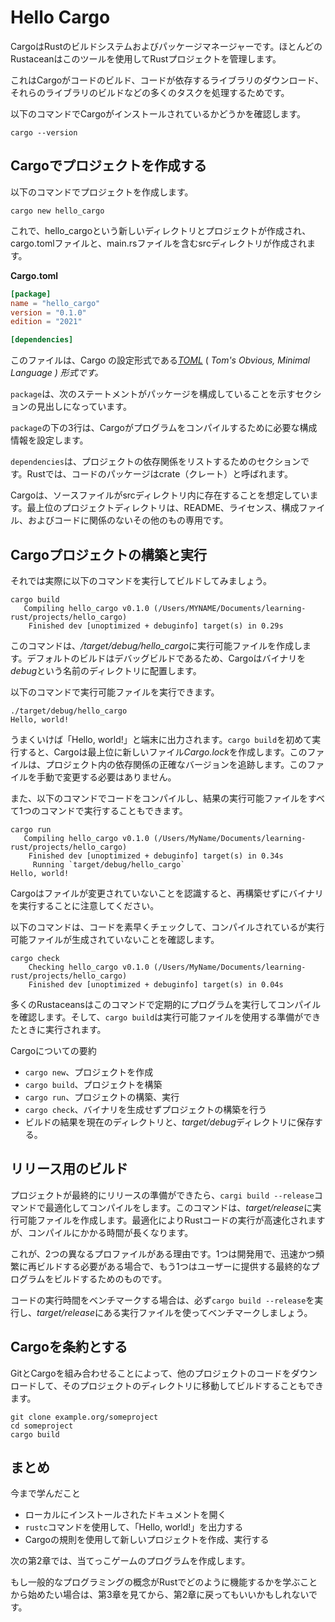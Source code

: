 # Hello Cargo

CargoはRustのビルドシステムおよびパッケージマネージャーです。ほとんどのRustaceanはこのツールを使用してRustプロジェクトを管理します。

これはCargoがコードのビルド、コードが依存するライブラリのダウンロード、それらのライブラリのビルドなどの多くのタスクを処理するためです。

以下のコマンドでCargoがインストールされているかどうかを確認します。

```shell
cargo --version
```

## Cargoでプロジェクトを作成する

以下のコマンドでプロジェクトを作成します。

```shell
cargo new hello_cargo
```

これで、hello_cargoという新しいディレクトリとプロジェクトが作成され、cargo.tomlファイルと、main.rsファイルを含むsrcディレクトリが作成されます。

**Cargo.toml**

```toml
[package]
name = "hello_cargo"
version = "0.1.0"
edition = "2021"

[dependencies]
```

このファイルは、Cargo の設定形式である[*TOML*](https://toml.io) ( *Tom's Obvious, Minimal Language ) 形式です。*

`package`は、次のステートメントがパッケージを構成していることを示すセクションの見出しになっています。

`package`の下の3行は、Cargoがプログラムをコンパイルするために必要な構成情報を設定します。

`dependencies`は、プロジェクトの依存関係をリストするためのセクションです。Rustでは、コードのパッケージはcrate（クレート）と呼ばれます。

Cargoは、ソースファイルがsrcディレクトリ内に存在することを想定しています。最上位のプロジェクトディレクトリは、README、ライセンス、構成ファイル、およびコードに関係のないその他のもの専用です。

## Cargoプロジェクトの構築と実行

それでは実際に以下のコマンドを実行してビルドしてみましょう。

```shell
cargo build
   Compiling hello_cargo v0.1.0 (/Users/MYNAME/Documents/learning-rust/projects/hello_cargo)
    Finished dev [unoptimized + debuginfo] target(s) in 0.29s
```

このコマンドは、*/target/debug/hello_cargo*に実行可能ファイルを作成します。デフォルトのビルドはデバッグビルドであるため、Cargoはバイナリを*debug*という名前のディレクトリに配置します。

以下のコマンドで実行可能ファイルを実行できます。

```shell
./target/debug/hello_cargo
Hello, world!
```

うまくいけば「Hello, world!」と端末に出力されます。`cargo build`を初めて実行すると、Cargoは最上位に新しいファイル*Cargo.lock*を作成します。このファイルは、プロジェクト内の依存関係の正確なバージョンを追跡します。このファイルを手動で変更する必要はありません。

また、以下のコマンドでコードをコンパイルし、結果の実行可能ファイルをすべて1つのコマンドで実行することもできます。

```shell
cargo run
   Compiling hello_cargo v0.1.0 (/Users/MyName/Documents/learning-rust/projects/hello_cargo)
    Finished dev [unoptimized + debuginfo] target(s) in 0.34s
     Running `target/debug/hello_cargo`
Hello, world!
```

Cargoはファイルが変更されていないことを認識すると、再構築せずにバイナリを実行することに注意してください。

以下のコマンドは、コードを素早くチェックして、コンパイルされているが実行可能ファイルが生成されていないことを確認します。

```shell
cargo check
    Checking hello_cargo v0.1.0 (/Users/MyName/Documents/learning-rust/projects/hello_cargo)
    Finished dev [unoptimized + debuginfo] target(s) in 0.04s
```

多くのRustaceansはこのコマンドで定期的にプログラムを実行してコンパイルを確認します。そして、`cargo build`は実行可能ファイルを使用する準備ができたときに実行されます。

Cargoについての要約

- `cargo new`、プロジェクトを作成
- `cargo build`、プロジェクトを構築
- `cargo run`、プロジェクトの構築、実行
- `cargo check`、バイナリを生成せずプロジェクトの構築を行う
- ビルドの結果を現在のディレクトリと、*target/debug*ディレクトリに保存する。

## リリース用のビルド

プロジェクトが最終的にリリースの準備ができたら、`cargi build --release`コマンドで最適化してコンパイルをします。このコマンドは、*target/release*に実行可能ファイルを作成します。最適化によりRustコードの実行が高速化されますが、コンパイルにかかる時間が長くなります。

これが、2つの異なるプロファイルがある理由です。1つは開発用で、迅速かつ頻繁に再ビルドする必要がある場合で、もう1つはユーザーに提供する最終的なプログラムをビルドするためのものです。

コードの実行時間をベンチマークする場合は、必ず`cargo build --release`を実行し、*target/release*にある実行ファイルを使ってベンチマークしましょう。

## Cargoを条約とする

GitとCargoを組み合わせることによって、他のプロジェクトのコードをダウンロードして、そのプロジェクトのディレクトリに移動してビルドすることもできます。

```shell
git clone example.org/someproject
cd someproject
cargo build
```

## まとめ

今まで学んだこと

- ローカルにインストールされたドキュメントを開く
- `rustc`コマンドを使用して、「Hello, world!」を出力する
- Cargoの規則を使用して新しいプロジェクトを作成、実行する

次の第2章では、当てっこゲームのプログラムを作成します。

もし一般的なプログラミングの概念がRustでどのように機能するかを学ぶことから始めたい場合は、第3章を見てから、第2章に戻ってもいいかもしれないです。
